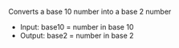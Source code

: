 Converts a base 10 number into a base 2 number
  - Input: base10 = number in base 10
  - Output: base2 = number in base 2
